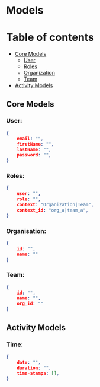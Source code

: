 # Models

# Table of contents
* [Core Models](#coremodels)
    * [User](#user)
    * [Roles](#roles)
    * [Organization](#org)
    * [Team](#team)
* [Activity Models](#activity)


## Core Models <a name="coremodels"></a>
### User: <a name="user"></a>
```json
{
    email: "",
    firstName: "",
    lastName: "",
    password: "",
}
```
### Roles: <a name="roles"></a>
```json
{
    user: "",
    role: "",
    context: "Organization|Team",
    context_id: "org_a|team_a", 
}
```

### Organisation: <a name="org"></a>
```json
{
    id: "",
    name: ""
}
```
### Team: <a name="team"></a>
```json
{
    id: "",
    name: "",
    org_id: ""
}
```

## Activity Models <a name="activity"></a>
### Time:
```json
{
    date: "",
    duration: "",
    time-stamps: [],
}
```


